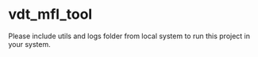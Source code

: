 # vdt_mfl_tool
Please include utils and logs folder from local system to run this project in your system.
